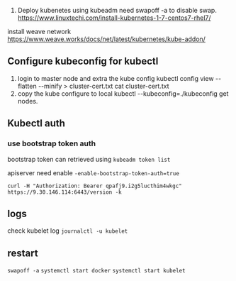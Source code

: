 1. Deploy kubenetes using kubeadm
  need swapoff -a to disable swap. 
  https://www.linuxtechi.com/install-kubernetes-1-7-centos7-rhel7/
  
  install weave network https://www.weave.works/docs/net/latest/kubernetes/kube-addon/


## Configure kubeconfig for kubectl 
  1. login to master node and extra the kube config 
  kubectl config view --flatten --minify > cluster-cert.txt
cat cluster-cert.txt
  2. copy the kube configure to local
   kubectl --kubeconfig=./kubeconfig get nodes.


## Kubectl auth

### use bootstrap token auth

bootstrap token can retrieved using `kubeadm token list`

apiserver need enable `-enable-bootstrap-token-auth=true`
```
curl -H "Authorization: Bearer qpafj9.i2g5lucthim4wkgc" https://9.30.146.114:6443/version -k
```


## logs

check kubelet log
`journalctl -u kubelet`


## restart

`swapoff -a`
`systemctl start docker`
`systemctl start kubelet`
